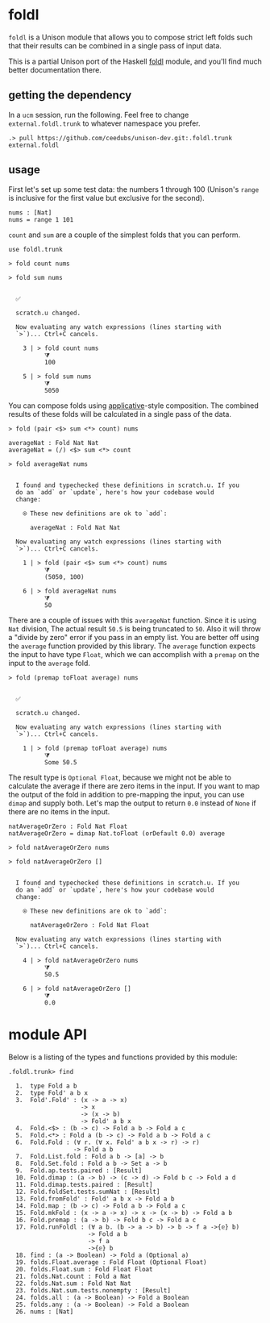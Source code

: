 # foldl

`foldl` is a Unison module that allows you to compose strict left folds such that their results can be combined in a single pass of input data.

This is a partial Unison port of the Haskell [foldl](https://hackage.haskell.org/package/foldl-1.1.2) module, and you'll find much better documentation there.

## getting the dependency

In a `ucm` session, run the following. Feel free to change `external.foldl.trunk` to whatever namespace you prefer.

```
.> pull https://github.com/ceedubs/unison-dev.git:.foldl.trunk external.foldl
```

## usage

First let's set up some test data: the numbers 1 through 100 (Unison's `range` is inclusive for the first value but exclusive for the second).

```unison
nums : [Nat]
nums = range 1 101
```

`count` and `sum` are a couple of the simplest folds that you can perform.

```unison
use foldl.trunk

> fold count nums

> fold sum nums
```

```ucm

  ✅
  
  scratch.u changed.
  
  Now evaluating any watch expressions (lines starting with
  `>`)... Ctrl+C cancels.

    3 | > fold count nums
          ⧩
          100
  
    5 | > fold sum nums
          ⧩
          5050

```
You can compose folds using [applicative](http://hackage.haskell.org/package/base-4.14.0.0/docs/Control-Applicative.html)-style composition. The combined results of these folds will be calculated in a single pass of the data.

```unison
> fold (pair <$> sum <*> count) nums

averageNat : Fold Nat Nat
averageNat = (/) <$> sum <*> count

> fold averageNat nums
```

```ucm

  I found and typechecked these definitions in scratch.u. If you
  do an `add` or `update`, here's how your codebase would
  change:
  
    ⍟ These new definitions are ok to `add`:
    
      averageNat : Fold Nat Nat
  
  Now evaluating any watch expressions (lines starting with
  `>`)... Ctrl+C cancels.

    1 | > fold (pair <$> sum <*> count) nums
          ⧩
          (5050, 100)
  
    6 | > fold averageNat nums
          ⧩
          50

```
There are a couple of issues with this `averageNat` function. Since it is using `Nat` division, The actual result `50.5` is being truncated to `50`. Also it will throw a "divide by zero" error if you pass in an empty list. You are better off using the `average` function provided by this library. The `average` function expects the input to have type `Float`, which we can accomplish with a `premap` on the input to the `average` fold.

```unison
> fold (premap toFloat average) nums
```

```ucm

  ✅
  
  scratch.u changed.
  
  Now evaluating any watch expressions (lines starting with
  `>`)... Ctrl+C cancels.

    1 | > fold (premap toFloat average) nums
          ⧩
          Some 50.5

```
The result type is `Optional Float`, because we might not be able to calculate the average if there are zero items in the input. If you want to map the output of the fold in addition to pre-mapping the input, you can use `dimap` and supply both. Let's map the output to return `0.0` instead of `None` if there are no items in the input.

```unison
natAverageOrZero : Fold Nat Float
natAverageOrZero = dimap Nat.toFloat (orDefault 0.0) average

> fold natAverageOrZero nums

> fold natAverageOrZero []
```

```ucm

  I found and typechecked these definitions in scratch.u. If you
  do an `add` or `update`, here's how your codebase would
  change:
  
    ⍟ These new definitions are ok to `add`:
    
      natAverageOrZero : Fold Nat Float
  
  Now evaluating any watch expressions (lines starting with
  `>`)... Ctrl+C cancels.

    4 | > fold natAverageOrZero nums
          ⧩
          50.5
  
    6 | > fold natAverageOrZero []
          ⧩
          0.0

```
# module API

Below is a listing of the types and functions provided by this module:

```ucm
.foldl.trunk> find

  1.  type Fold a b
  2.  type Fold' a b x
  3.  Fold'.Fold' : (x -> a -> x)
                    -> x
                    -> (x -> b)
                    -> Fold' a b x
  4.  Fold.<$> : (b -> c) -> Fold a b -> Fold a c
  5.  Fold.<*> : Fold a (b -> c) -> Fold a b -> Fold a c
  6.  Fold.Fold : (∀ r. (∀ x. Fold' a b x -> r) -> r)
                  -> Fold a b
  7.  Fold.List.fold : Fold a b -> [a] -> b
  8.  Fold.Set.fold : Fold a b -> Set a -> b
  9.  Fold.ap.tests.paired : [Result]
  10. Fold.dimap : (a -> b) -> (c -> d) -> Fold b c -> Fold a d
  11. Fold.dimap.tests.paired : [Result]
  12. Fold.foldSet.tests.sumNat : [Result]
  13. Fold.fromFold' : Fold' a b x -> Fold a b
  14. Fold.map : (b -> c) -> Fold a b -> Fold a c
  15. Fold.mkFold : (x -> a -> x) -> x -> (x -> b) -> Fold a b
  16. Fold.premap : (a -> b) -> Fold b c -> Fold a c
  17. Fold.runFoldl : (∀ a b. (b -> a -> b) -> b -> f a ->{𝕖} b)
                      -> Fold a b
                      -> f a
                      ->{𝕖} b
  18. find : (a -> Boolean) -> Fold a (Optional a)
  19. folds.Float.average : Fold Float (Optional Float)
  20. folds.Float.sum : Fold Float Float
  21. folds.Nat.count : Fold a Nat
  22. folds.Nat.sum : Fold Nat Nat
  23. folds.Nat.sum.tests.nonempty : [Result]
  24. folds.all : (a -> Boolean) -> Fold a Boolean
  25. folds.any : (a -> Boolean) -> Fold a Boolean
  26. nums : [Nat]
  

```

